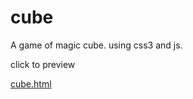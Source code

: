 # cube
A game of magic cube. using css3 and js.


click to preview

[cube.html](http://htmlpreview.github.io/?https://github.com/zhzhchwin/cube/blob/master/cube.html)
